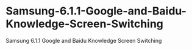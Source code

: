 # Samsung-6.1.1-Google-and-Baidu-Knowledge-Screen-Switching
Samsung 6.1.1 Google and Baidu Knowledge Screen Switching
